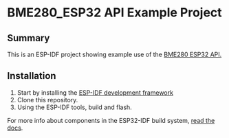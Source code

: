# BME280_ESP32 API Example Project
## Summary
This is an ESP-IDF project showing example use of the [BME280 ESP32 API.](https://github.com/jalius/bme280_esp32/)

## Installation
1. Start by installing the [ESP-IDF development framework](https://docs.espressif.com/projects/esp-idf/en/stable/esp32/get-started/index.html)
2. Clone this repository.
3. Using the ESP-IDF tools, build and flash.

For more info about components in the ESP32-IDF build system, [read the docs](https://docs.espressif.com/projects/esp-idf/en/stable/esp32/api-guides/build-system.html).
